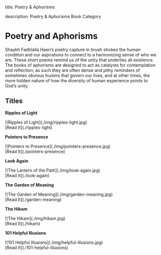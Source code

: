 title: Poetry & Aphorisms

description: Poetry & Aphorisms Book Category

# Poetry and Aphorisms

Shaykh Fadhlalla Haeri’s poetry capture in brush strokes the human condition and our aspirations to connect to a harmonizing sense of who we are. These short poems remind us of the unity that underlies all existence. The books of aphorisms are designed to act as catalysts for contemplation and reflection; as such they are often dense and pithy reminders of sometimes obvious truisms that govern our lives, and at other times, the more hidden nature of how the diversity of human experience points to God’s unity.

## Titles

<div markdown="1" class="card book sidebar center gemoji center-content">

**Ripples of Light**

<div markdown="2" class="book-image">
![Ripples of Light](./img/ripples-light.jpg)
</div>

<div markdown="3" class="book-link">
[Read It](./ripples-light)
</div>

</div>

<div markdown="1" class="card book sidebar center gemoji center-content">

**Pointers to Presence**

<div markdown="2" class="book-image">
![Pointers to Presence](./img/pointers-presence.jpg)
</div>

<div markdown="3" class="book-link">
[Read It](./pointers-presence)
</div>

</div>

<div markdown="1" class="card book sidebar center gemoji center-content">

**Look Again**

<div markdown="2" class="book-image">
![The Lantern of the Path](./img/look-again.jpg)
</div>

<div markdown="3" class="book-link">
[Read It](./look-again)
</div>

</div>

<div markdown="1" class="card book sidebar center gemoji center-content">

**The Garden of Meaning**

<div markdown="2" class="book-image">
![The Garden of Meaning](./img/garden-meaning.jpg)
</div>

<div markdown="3" class="book-link">
[Read It](./garden-meaning)
</div>

</div>

<div markdown="1" class="card book sidebar center gemoji center-content">

**The Hikam**

<div markdown="2" class="book-image">
![The Hikam](./img/hikam.jpg)
</div>

<div markdown="3" class="book-link">
[Read It](./hikam)
</div>

</div>

<div markdown="1" class="card book sidebar center gemoji center-content">

**101 Helpful Illusions**

<div markdown="2" class="book-image">
![101 Helpful Illusions](./img/helpful-illusions.jpg)
</div>

<div markdown="3" class="book-link">
[Read It](./101-helpful-illusions)
</div>

</div>